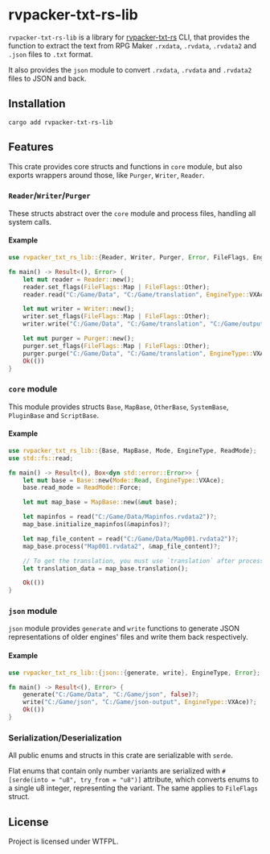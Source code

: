 # rvpacker-txt-rs-lib

`rvpacker-txt-rs-lib` is a library for [rvpacker-txt-rs](https://github.com/savannstm/rvpacker-txt-rs) CLI, that provides the function to extract the text from RPG Maker `.rxdata`, `.rvdata`, `.rvdata2` and `.json` files to `.txt` format.

It also provides the `json` module to convert `.rxdata`, `.rvdata` and `.rvdata2` files to JSON and back.

## Installation

`cargo add rvpacker-txt-rs-lib`

## Features

This crate provides core structs and functions in `core` module, but also exports wrappers around those, like `Purger`, `Writer`, `Reader`.

### `Reader`/`Writer`/`Purger`

These structs abstract over the `core` module and process files, handling all system calls.

#### Example

```rust
use rvpacker_txt_rs_lib::{Reader, Writer, Purger, Error, FileFlags, EngineType};

fn main() -> Result<(), Error> {
    let mut reader = Reader::new();
    reader.set_flags(FileFlags::Map | FileFlags::Other);
    reader.read("C:/Game/Data", "C:/Game/translation", EngineType::VXAce)?;

    let mut writer = Writer::new();
    writer.set_flags(FileFlags::Map | FileFlags::Other);
    writer.write("C:/Game/Data", "C:/Game/translation", "C:/Game/output", EngineType::VXAce)?;

    let mut purger = Purger::new();
    purger.set_flags(FileFlags::Map | FileFlags::Other);
    purger.purge("C:/Game/Data", "C:/Game/translation", EngineType::VXAce)?;
    Ok(())
}
```

### `core` module

This module provides structs `Base`, `MapBase`, `OtherBase`, `SystemBase`, `PluginBase` and `ScriptBase`.

#### Example

```rust
use rvpacker_txt_rs_lib::{Base, MapBase, Mode, EngineType, ReadMode};
use std::fs::read;

fn main() -> Result<(), Box<dyn std::error::Error>> {
    let mut base = Base::new(Mode::Read, EngineType::VXAce);
    base.read_mode = ReadMode::Force;

    let mut map_base = MapBase::new(&mut base);

    let mapinfos = read("C:/Game/Data/Mapinfos.rvdata2")?;
    map_base.initialize_mapinfos(&mapinfos)?;

    let map_file_content = read("C:/Game/Data/Map001.rvdata2")?;
    map_base.process("Map001.rvdata2", &map_file_content)?;

    // To get the translation, you must use `translation` after processing all the maps.
    let translation_data = map_base.translation();

    Ok(())
}
```

### `json` module

`json` module provides `generate` and `write` functions to generate JSON representations of older engines' files and write them back respectively.

#### Example

```rust
use rvpacker_txt_rs_lib::{json::{generate, write}, EngineType, Error};

fn main() -> Result<(), Error> {
    generate("C:/Game/Data", "C:/Game/json", false)?;
    write("C:/Game/json", "C:/Game/json-output", EngineType::VXAce)?;
    Ok(())
}
```

### Serialization/Deserialization

All public enums and structs in this crate are serializable with `serde`.

Flat enums that contain only number variants are serialized with `#[serde(into = "u8", try_from = "u8")]` attribute, which converts enums to a single u8 integer, representing the variant. The same applies to `FileFlags` struct.

## License

Project is licensed under WTFPL.
